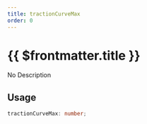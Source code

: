 ```yaml
---
title: tractionCurveMax
order: 0
---
```


# {{ $frontmatter.title }}

No Description

## Usage

```ts
tractionCurveMax: number;
```
